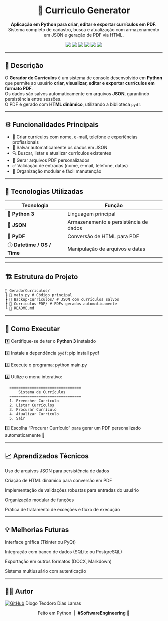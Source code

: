 <h1 align="center">🧾 Curriculo Generator</h1>

<p align="center">
  <b>Aplicação em Python para criar, editar e exportar currículos em PDF.</b><br>
  Sistema completo de cadastro, busca e atualização com armazenamento em JSON e geração de PDF via HTML.
</p>

<p align="center">
  <img src="https://img.shields.io/badge/Python-3.11%2B-3776AB?style=for-the-badge&logo=python&logoColor=white"/>
  <img src="https://img.shields.io/badge/JSON-000000?style=for-the-badge&logo=json&logoColor=white"/>
  <img src="https://img.shields.io/badge/PyDF-FFD43B?style=for-the-badge&logo=adobeacrobatreader&logoColor=black"/>
  <img src="https://img.shields.io/badge/CLI%20Application-2E3440?style=for-the-badge&logo=gnu-bash&logoColor=white"/>
  <img src="https://img.shields.io/badge/Status-Em%20Desenvolvimento-yellow?style=for-the-badge"/>
  <img src="https://img.shields.io/badge/License-MIT-green?style=for-the-badge"/>
</p>

---

## 📘 Descrição

O **Gerador de Currículos** é um sistema de console desenvolvido em **Python** que permite ao usuário **criar, visualizar, editar e exportar currículos em formato PDF**.  
Os dados são salvos automaticamente em arquivos **JSON**, garantindo persistência entre sessões.  
O PDF é gerado com **HTML dinâmico**, utilizando a biblioteca `pydf`.

---

## ⚙️ Funcionalidades Principais

- 🧾 Criar currículos com nome, e-mail, telefone e experiências profissionais  
- 💾 Salvar automaticamente os dados em JSON  
- 🔍 Buscar, listar e atualizar currículos existentes  
- 📄 Gerar arquivos PDF personalizados  
- ✅ Validação de entradas (nome, e-mail, telefone, datas)  
- 🧠 Organização modular e fácil manutenção  

---

## 🧰 Tecnologias Utilizadas

| Tecnologia | Função |
|-------------|--------|
| 🐍 **Python 3** | Linguagem principal |
| 🧩 **JSON** | Armazenamento e persistência de dados |
| 📄 **PyDF** | Conversão de HTML para PDF |
| 🕓 **Datetime / OS / Time** | Manipulação de arquivos e datas |

---

## 🏗️ Estrutura do Projeto

    📁 GeradorCurriculos/
    ┣ 📜 main.py # Código principal
    ┣ 📂 Backup-Curriculos/ # JSON com currículos salvos
    ┣ 📂 Curriculos-PDF/ # PDFs gerados automaticamente
    ┗ 📜 README.md


---

## 🚀 Como Executar

1️⃣ Certifique-se de ter o **Python 3** instalado  

2️⃣ Instale a dependência `pydf`:
pip install pydf

3️⃣ Execute o programa:
python main.py

4️⃣ Utilize o menu interativo:

 <p align="center">
   
      ================================
          Sistema de Currículos
      ================================
      1. Preencher Currículo
      2. Listar Currículos
      3. Procurar Currículo
      4. Atualizar Currículo
      5. Sair 
      
 </p>
   
5️⃣ Escolha “Procurar Currículo” para gerar um PDF personalizado automaticamente 🧾

---

## 📈 Aprendizados Técnicos
Uso de arquivos JSON para persistência de dados

Criação de HTML dinâmico para conversão em PDF

Implementação de validações robustas para entradas do usuário

Organização modular de funções

Prática de tratamento de exceções e fluxo de execução

---

## 💡 Melhorias Futuras
Interface gráfica (Tkinter ou PyQt)

Integração com banco de dados (SQLite ou PostgreSQL)

Exportação em outros formatos (DOCX, Markdown)

Sistema multiusuário com autenticação

---

## 👨‍💻 Autor

[![GitHub](https://img.shields.io/badge/GitHub-181717?style=for-the-badge&logo=github&logoColor=white)](https://github.com/TheTekig) Diogo Teodoro Dias Lamas

<p align="center"> Feito em Python &nbsp;|&nbsp; <b>#SoftwareEngineering</b> 🧠 </p> 
